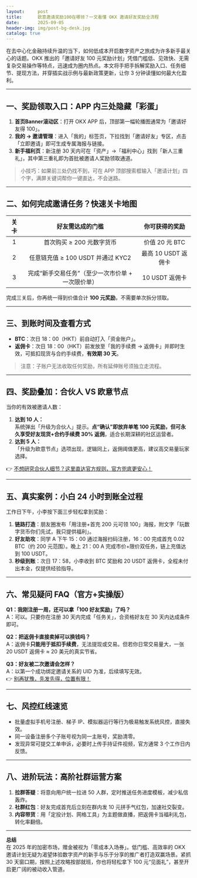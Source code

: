 ```yaml
---
layout:     post
title:      欧意邀请奖励100在哪领？一文看懂 OKX 邀请好友奖励全流程
date:       2025-09-05
header-img: img/post-bg-desk.jpg
catalog: true
---
```


在去中心化金融持续升温的当下，如何低成本开启数字资产之旅成为许多新手最关心的话题。OKX 推出的「邀请好友 100 元奖励计划」凭借门槛低、见效快、无需复杂交易操作等特点，迅速成为圈内热点。本文将手把手拆解奖励入口、任务细节、提现方法，并穿插实战示例与最新政策更新，让你 3 分钟读懂如何最大化盈利。

---

## 一、奖励领取入口：APP 内三处隐藏「彩蛋」

1. **首页Banner滚动区**：打开 OKX APP 后，顶部第一幅轮播图通常为「邀请好友得 100」。  
2. **我的 → 邀请管理**：进入「我的」标签页，下拉找到「邀请好友」专区，点击「立即邀请」即可生成专属海报与链接。  
3. **新手福利页**：新注册 30 天内可在「资产」→「福利中心」找到「新人三重礼」，其中第三重礼即为首批被邀请人奖励领取通道。

> 小技巧：如果前三处仍找不到，可在 APP 顶部搜索框输入「邀请计划」四个字，满屏关键词帮你一键直达，不会迷路。

---

## 二、如何完成邀请任务？快速关卡地图

| 关卡 | 好友需达成的门槛 | 你可获得的奖励 |
|:---:|:---:|:---:|
| 1 | 首次购买 ≥ 200 元数字货币 | 价值 20 元 BTC |
| 2 | 任意链充值 ≥ 100 USDT 并通过 KYC2 | 最高 10 USDT 返佣卡 |
| 3 | 完成“新手交易任务”（至少一次市价单 + 一次限价单） | 10 USDT 返佣卡 |

完成三关后，你再统一得到价值合计 **100 元奖励**，不需要单次拆分领取。

---

## 三、到账时间及查看方式

- **BTC**：次日 18：00（HKT）前自动打入「资金账户」。
- **返佣卡**：次日 18：00（HKT）前发放至「我的手续费 → 返佣卡」并即时生效，可抵扣现货与合约手续费，**有效期 30 天**。
> 注意：子账户无法收取任何奖励，所有延伸账号须独立走流程。  

---

## 四、奖励叠加：合伙人 VS 欧意节点

当你的有效被邀请人数：

1. **达到 10 人：**  
   系统弹出「升级为合伙人」提示。**点“确认”即放弃单笔 100 元奖励，但可永久享受好友现货+合约手续费 30% 返佣**，适合长期深耕的社区运营者。
2. **达到 5 人：**  
   「升级为欧意节点」选项出现，逻辑同上，返佣阈值更高，建议高交易量玩家选择。

👉 [不想研究合伙人细节？这里直达官方规则，官方兜底更安心！](https://okxdog.com/)

---

## 五、真实案例：小白 24 小时到账全过程

工作日下午，小李按下面三步轻松拿到奖励：

1. **链路打造**：朋友圈发布「用注册+首充 200 元可领 100」海报，附文字「玩数字货币你们先试，我只提供福利」。  
2. **好友助攻**：同学 A 下午 15：00 通过海报扫码注册，16：00 完成首充 0.02 BTC（约 200 元范围）。晚上 21：00 A 完成市价+限价双任务，链上充值达到 100 USDT。  
3. **秒级到账**：次日 17：58，小李收到 BTC 奖励和 20 USDT 返佣卡，全程未付出本金，仅提供经验指导。

---

## 六、常见疑问 FAQ（官方+实操版）

**Q1：我刚注册一周，还可以拿「100 好友奖励」了吗？**  
A：可以。只要你在注册 30 天内完成「任务关」，合资格好友在 30 天内达成条件即可。

**Q2：把返佣卡直接卖掉可以换钱吗？**  
A：返佣卡**只能用于抵扣手续费**，无法提现或交易。但若你日常交易量大，一张 20 USDT 返佣卡 ≈ 20 美元的真实节省。

**Q3：好友被二次邀请会怎样？**  
A：以第一个成功绑定邀请关系的 UID 为准，后续填写无效。  
👉 [别再犹豫，先发先得，位置有限！](https://okxdog.com/)

---

## 七、风控红线速览

- 批量虚拟手机号注册、梯子 IP、模拟器运行等行为极易触发系统风控，直接失效。
- 同一设备注册多个子账号视为同一主账号，奖励清零。
- 发现异常可提交工单申诉，必要时上传手持证件视频，官方通常 3 个工作日内反馈。

---

## 八、进阶玩法：高阶社群运营方案

1. **拉群答疑**：将意向用户统一拉进 50 人群，定时推送任务进度模板，减少私信轰炸。
2. **社群红包**：好友完成首充后立刻在群内发 10 元拼手气红包，加速社交裂变。
3. **内容带货**：用「定投计划、网格工具」为主题做直播，把返佣卡当福利礼包，转化率翻倍。

---

**总结**  
在 2025 年的加密市场，赠金被视为「零成本入场券」。低门槛、高效率的 OKX 邀请计划无疑为渴望体验数字资产的新手与乐于分享的推广者打造双赢场景。紧抓 30 天窗口期，按照上述攻略按部就班，你也将轻松拿下 100 元“见面礼”，甚至开启更广阔的被动收入管道。